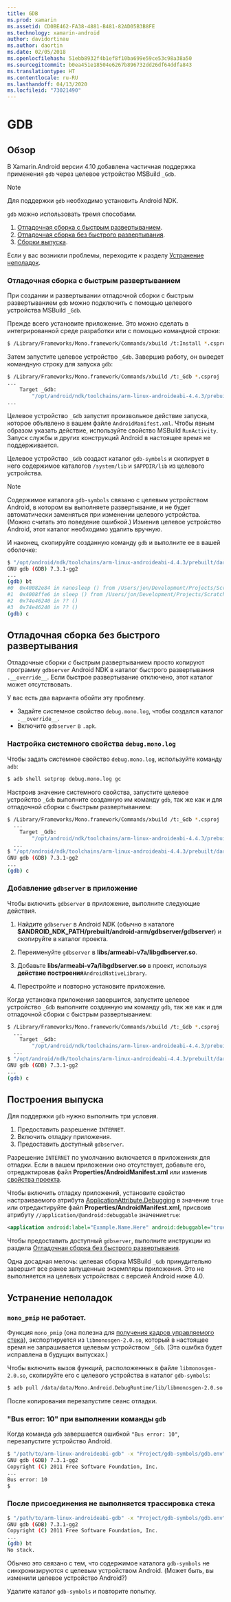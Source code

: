 ```yaml
---
title: GDB
ms.prod: xamarin
ms.assetid: CD0BE462-FA38-4881-B481-82AD05B3B8FE
ms.technology: xamarin-android
author: davidortinau
ms.author: daortin
ms.date: 02/05/2018
ms.openlocfilehash: 51ebb8932f4b1ef8f10ba699e59ce53c98a38a50
ms.sourcegitcommit: b0ea451e18504e6267b896732dd26df64ddfa843
ms.translationtype: HT
ms.contentlocale: ru-RU
ms.lasthandoff: 04/13/2020
ms.locfileid: "73021490"
---
```

# <a name="gdb"></a>GDB

## <a name="overview"></a>Обзор

В Xamarin.Android версии 4.10 добавлена частичная поддержка применения `gdb` через целевое устройство MSBuild `_Gdb`. 

> [!NOTE]
> Для поддержки `gdb` необходимо установить Android NDK.

`gdb` можно использовать тремя способами.

1. [Отладочная сборка с быстрым развертыванием](#Debug_Builds_with_Fast_Deployment).
1. [Отладочная сборка без быстрого развертывания](#Debug_Builds_without_Fast_Deployment).
1. [Сборки выпуска](#Release_Builds).

Если у вас возникли проблемы, переходите к разделу [Устранение неполадок](#Troubleshooting).

<a name="Debug_Builds_with_Fast_Deployment" />

### <a name="debug-builds-with-fast-deployment"></a>Отладочная сборка с быстрым развертыванием

При создании и развертывании отладочной сборки с быстрым развертыванием `gdb` можно подключить с помощью целевого устройства MSBuild `_Gdb`.

Прежде всего установите приложение. Это можно сделать в интегрированной среде разработки или с помощью командной строки:

```bash
$ /Library/Frameworks/Mono.framework/Commands/xbuild /t:Install *.csproj
```

Затем запустите целевое устройство `_Gdb`. Завершив работу, он выведет командную строку для запуска `gdb`:

```bash
$ /Library/Frameworks/Mono.framework/Commands/xbuild /t:_Gdb *.csproj
...
    Target _Gdb:
        "/opt/android/ndk/toolchains/arm-linux-androideabi-4.4.3/prebuilt/darwin-x86/bin/arm-linux-androideabi-gdb" -x "/Users/jon/Development/Projects/Scratch.HelloXamarin20//gdb-symbols/gdb.env"
...
```

Целевое устройство `_Gdb` запустит произвольное действие запуска, которое объявлено в вашем файле `AndroidManifest.xml`. Чтобы явным образом указать действие, используйте свойство MSBuild `RunActivity`. Запуск службы и других конструкций Android в настоящее время не поддерживается.

Целевое устройство `_Gdb` создаст каталог `gdb-symbols` и скопирует в него содержимое каталогов `/system/lib` и `$APPDIR/lib` из целевого устройства.

> [!NOTE]
> Содержимое каталога `gdb-symbols` связано с целевым устройством Android, в котором вы выполняете развертывание, и не будет автоматически заменяться при изменении целевого устройства. (Можно считать это поведение ошибкой.) Изменив целевое устройство Android, этот каталог необходимо удалить вручную.

И наконец, скопируйте созданную команду `gdb` и выполните ее в вашей оболочке:

```bash
$ "/opt/android/ndk/toolchains/arm-linux-androideabi-4.4.3/prebuilt/darwin-x86/bin/arm-linux-androideabi-gdb" -x "/Users/jon/Development/Projects/Scratch.HelloXamarin20//gdb-symbols/gdb.env"
GNU gdb (GDB) 7.3.1-gg2
...
(gdb) bt
#0  0x40082e84 in nanosleep () from /Users/jon/Development/Projects/Scratch.HelloXamarin20/gdb-symbols/libc.so
#1  0x4008ffe6 in sleep () from /Users/jon/Development/Projects/Scratch.HelloXamarin20/gdb-symbols/libc.so
#2  0x74e46240 in ?? ()
#3  0x74e46240 in ?? ()
(gdb) c
```

<a name="Debug_Builds_without_Fast_Deployment" />

## <a name="debug-builds-without-fast-deployment"></a>Отладочная сборка без быстрого развертывания

Отладочные сборки *с* быстрым развертыванием просто копируют программу `gdbserver` Android NDK в каталог быстрого развертывания `.__override__`. Если быстрое развертывание отключено, этот каталог может отсутствовать.

У вас есть два варианта обойти эту проблему.

- Задайте системное свойство `debug.mono.log`, чтобы создался каталог `.__override__`.
- Включите `gdbserver` в `.apk`.

### <a name="setting-the-debugmonolog-system-property"></a>Настройка системного свойства `debug.mono.log`

Чтобы задать системное свойство `debug.mono.log`, используйте команду `adb`:

```bash
$ adb shell setprop debug.mono.log gc
```

Настроив значение системного свойства, запустите целевое устройство `_Gdb` выполните созданную им команду `gdb`, так же как и для отладочной сборки с быстрым развертыванием:

```bash
$ /Library/Frameworks/Mono.framework/Commands/xbuild /t:_Gdb *.csproj
  ...
    Target _Gdb:
        "/opt/android/ndk/toolchains/arm-linux-androideabi-4.4.3/prebuilt/darwin-x86/bin/arm-linux-androideabi-gdb" -x "/Users/jon/Development/Projects/Scratch.HelloXamarin20//gdb-symbols/gdb.env"
  ...
$ "/opt/android/ndk/toolchains/arm-linux-androideabi-4.4.3/prebuilt/darwin-x86/bin/arm-linux-androideabi-gdb" -x "/Users/jon/Development/Projects/Scratch.HelloXamarin20//gdb-symbols/gdb.env"
GNU gdb (GDB) 7.3.1-gg2
...
(gdb) c
```

### <a name="including-gdbserver-in-your-app"></a>Добавление `gdbserver` в приложение

Чтобы включить `gdbserver` в приложение, выполните следующие действия.

1. Найдите `gdbserver` в Android NDK (обычно в каталоге **$ANDROID\_NDK\_PATH/prebuilt/android-arm/gdbserver/gdbserver**) и скопируйте в каталог проекта.

2. Переименуйте `gdbserver` в **libs/armeabi-v7a/libgdbserver.so**.

3. Добавьте **libs/armeabi-v7a/libgdbserver.so** в проект, используя **действие построения**`AndroidNativeLibrary`.

4. Перестройте и повторно установите приложение.

Когда установка приложения завершится, запустите целевое устройство `_Gdb` выполните созданную им команду `gdb`, так же как и для отладочной сборки с быстрым развертыванием:

```bash
$ /Library/Frameworks/Mono.framework/Commands/xbuild /t:_Gdb *.csproj
  ...
    Target _Gdb:
        "/opt/android/ndk/toolchains/arm-linux-androideabi-4.4.3/prebuilt/darwin-x86/bin/arm-linux-androideabi-gdb" -x "/Users/jon/Development/Projects/Scratch.HelloXamarin20//gdb-symbols/gdb.env"
  ...
$ "/opt/android/ndk/toolchains/arm-linux-androideabi-4.4.3/prebuilt/darwin-x86/bin/arm-linux-androideabi-gdb" -x "/Users/jon/Development/Projects/Scratch.HelloXamarin20//gdb-symbols/gdb.env"
GNU gdb (GDB) 7.3.1-gg2
...
(gdb) c
```

<a name="Release_Builds" />

## <a name="release-builds"></a>Построения выпуска

Для поддержки `gdb` нужно выполнить три условия.

1. Предоставить разрешение `INTERNET`.
2. Включить отладку приложения.
3. Предоставить доступный `gdbserver`.

Разрешение `INTERNET` по умолчанию включается в приложениях для отладки. Если в вашем приложении оно отсутствует, добавьте его, отредактировав файл **Properties/AndroidManifest.xml** или изменив [свойства проекта](https://github.com/xamarin/recipes/tree/master/Recipes/android/general/projects/add_permissions_to_android_manifest).

Чтобы включить отладку приложений, установите свойство настраиваемого атрибута [ApplicationAttribute.Debugging](xref:Android.App.ApplicationAttribute.Debuggable) в значение `true` или отредактируйте файл **Properties/AndroidManifest.xml**, присвоив атрибуту `//application/@android:debuggable` значение`true`:

```xml
<application android:label="Example.Name.Here" android:debuggable="true">
```

Чтобы предоставить доступный `gdbserver`, выполните инструкции из раздела [Отладочная сборка без быстрого развертывания](#Debug_Builds_without_Fast_Deployment).

Одна досадная мелочь: целевая сборка MSBuild `_Gdb` принудительно завершит все ранее запущенные экземпляры приложения. Это не выполняется на целевых устройствах с версией Android ниже 4.0.

<a name="Troubleshooting" />

## <a name="troubleshooting"></a>Устранение неполадок

### <a name="mono_pmip-doesnt-work"></a>`mono_pmip` не работает.

Функция `mono_pmip` (она полезна для [получения кадров управляемого стека](https://www.mono-project.com/docs/debug+profile/debug/#debugging-with-gdb)), экспортируется из `libmonosgen-2.0.so`, который в настоящее время не запрашивается целевым устройством `_Gdb`. (Эта ошибка будет исправлена в будущих выпусках.)

Чтобы включить вызов функций, расположенных в файле `libmonosgen-2.0.so`, скопируйте его с целевого устройства в каталог `gdb-symbols`:

```bash
$ adb pull /data/data/Mono.Android.DebugRuntime/lib/libmonosgen-2.0.so Project/gdb-symbols
```

После копирования перезапустите сеанс отладки.

### <a name="bus-error-10-when-running-the-gdb-command"></a>"Bus error: 10" при выполнении команды `gdb`

Когда команда `gdb` завершается ошибкой `"Bus error: 10"`, перезапустите устройство Android.

```bash
$ "/path/to/arm-linux-androideabi-gdb" -x "Project/gdb-symbols/gdb.env"
GNU gdb (GDB) 7.3.1-gg2
Copyright (C) 2011 Free Software Foundation, Inc.
...
Bus error: 10
$
```

### <a name="no-stack-trace-after-attach"></a>После присоединения не выполняется трассировка стека

```bash
$ "/path/to/arm-linux-androideabi-gdb" -x "Project/gdb-symbols/gdb.env"
GNU gdb (GDB) 7.3.1-gg2
Copyright (C) 2011 Free Software Foundation, Inc.
...
(gdb) bt
No stack.
```

Обычно это связано с тем, что содержимое каталога `gdb-symbols` не синхронизируются с целевым устройством Android. (Может быть, вы изменили целевое устройство Android?)

Удалите каталог `gdb-symbols` и повторите попытку.
